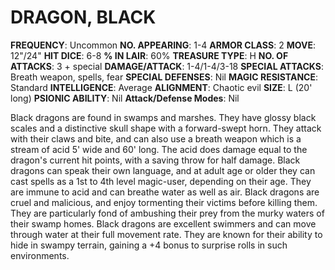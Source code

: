 # DRAGON, BLACK

**FREQUENCY**: Uncommon
**NO. APPEARING**: 1-4
**ARMOR CLASS**: 2
**MOVE**: 12"/24"
**HIT DICE**: 6-8
**% IN LAIR**: 60%
**TREASURE TYPE**: H
**NO. OF ATTACKS**: 3 + special
**DAMAGE/ATTACK**: 1-4/1-4/3-18
**SPECIAL ATTACKS**: Breath weapon, spells, fear
**SPECIAL DEFENSES**: Nil
**MAGIC RESISTANCE**: Standard
**INTELLIGENCE**: Average
**ALIGNMENT**: Chaotic evil
**SIZE**: L (20' long)
**PSIONIC ABILITY**: Nil
**Attack/Defense Modes**: Nil

Black dragons are found in swamps and marshes. They have glossy black scales and a distinctive skull shape with a forward-swept horn. They attack with their claws and bite, and can also use a breath weapon which is a stream of acid 5' wide and 60' long. The acid does damage equal to the dragon's current hit points, with a saving throw for half damage. Black dragons can speak their own language, and at adult age or older they can cast spells as a 1st to 4th level magic-user, depending on their age. They are immune to acid and can breathe water as well as air. Black dragons are cruel and malicious, and enjoy tormenting their victims before killing them. They are particularly fond of ambushing their prey from the murky waters of their swamp homes. Black dragons are excellent swimmers and can move through water at their full movement rate. They are known for their ability to hide in swampy terrain, gaining a +4 bonus to surprise rolls in such environments.

